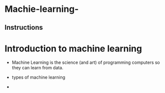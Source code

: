 # Machie-learning-


## Instructions
# Introduction to machine learning 

 * Machine Learning is the science (and art) of programming computers so they can
learn from data. 

* types of machine learning 
  


*